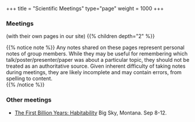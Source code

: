 +++
title = "Scientific Meetings"
type="page"
weight = 1000
+++

### Meetings
(with their own pages in our site)
{{% children depth="2" %}}

{{% notice note %}}
Any notes shared on these pages represent personal notes of group members.  While they may be useful for remembering which talk/poster/presenter/paper was about a particular topic, they should not be treated as an authoritative source.
Given inherent difficulty of taking notes during meetings, they are likely incomplete and may contain errors, from spelling to content.  
{{% /notice %}}


### Other meetings
- [The First Billion Years:  Habitability](https://na01.safelinks.protection.outlook.com/?url=https%3A%2F%2Fwww.hou.usra.edu%2Fmeetings%2Fhabitability2019%2F&amp;data=02%7C01%7Cebf11%40psu.edu%7Cda7ad3b18c1f487f630a08d6723f20e7%7C7cf48d453ddb4389a9c1c115526eb52e%7C0%7C0%7C636822012794793297&amp;sdata=QuJDpsl41iMsJXXOVaQNNr2Zoj0Ln0TlieQH1lUd0V0%3D&amp;reserved=0) Big Sky, Montana. Sep 8-12.
